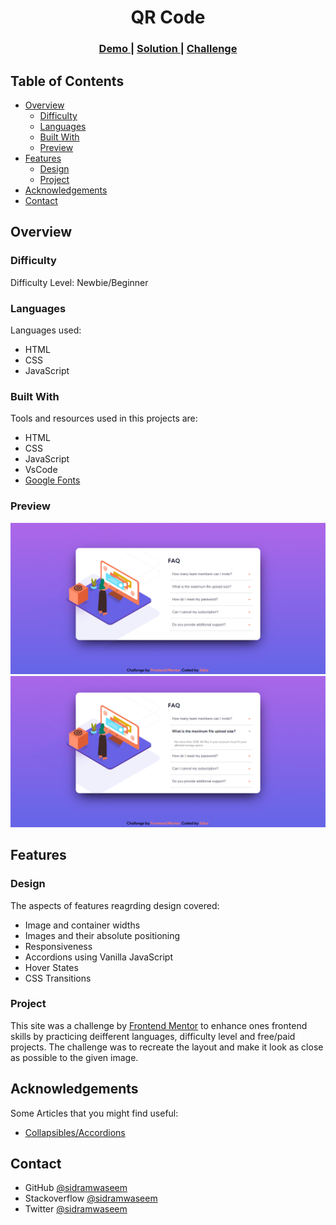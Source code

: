 <h1 align="center">QR Code</h1>

<div align="center">
  <h3>
    <a href="https://faq-accordion-frontendmentor.netlify.app/">
      Demo
    </a>
    <span> | </span>
    <a href="https://github.com/sidramwaseem/Frontend-Projects/tree/main/JavaScript/Newbie/FAQ%20accordion%20card">
      Solution
    </a>
    <span> | </span>
    <a href="https://www.frontendmentor.io/challenges/faq-accordion-card-XlyjD0Oam">
      Challenge
    </a>
  </h3>
</div>

<!-- TABLE OF CONTENTS -->

## Table of Contents

- [Overview](#overview)
  - [Difficulty](#difficulty)
  - [Languages](#languages)
  - [Built With](#built-with)
  - [Preview](#preview)
- [Features](#features)
  - [Design](#design)
  - [Project](#project)
- [Acknowledgements](#acknowledgements)
- [Contact](#contact)


<!-- OVERVIEW -->

## Overview

### Difficulty 
Difficulty Level: Newbie/Beginner

### Languages
Languages used: 
- HTML 
- CSS
- JavaScript
### Built With

Tools and resources used in this projects are:
- HTML
- CSS
- JavaScript
- VsCode
- [Google Fonts](https://fonts.google.com/)
### Preview

![screenshot](https://github.com/sidramwaseem/Frontend-Projects/blob/main/JavaScript/Newbie/FAQ%20accordion%20card/preview/ss1.png?raw=true)
![screenshot](https://github.com/sidramwaseem/Frontend-Projects/blob/main/JavaScript/Newbie/FAQ%20accordion%20card/preview/ss2.png?raw=true)



## Features

### Design
The aspects of features reagrding design covered:
- Image and container widths
- Images and their absolute positioning
- Responsiveness
- Accordions using Vanilla JavaScript
- Hover States
- CSS Transitions

### Project

This site was a challenge by [Frontend Mentor](https://www.frontendmentor.io/challenges) to enhance ones frontend skills by practicing deifferent languages, difficulty level and free/paid projects.
The challenge was to recreate the layout and make it look as close as possible to the given image.

## Acknowledgements
Some Articles that you might find useful:  
- [Collapsibles/Accordions](https://www.w3schools.com/howto/howto_js_accordion.asp)

## Contact
- GitHub [@sidramwaseem](https://github.com/sidramwaseem)
- Stackoverflow [@sidramwaseem](https://stackoverflow.com/users/15072792/sidramwaseem)
- Twitter [@sidramwaseem](https://twitter.com/sidramwaseem)
